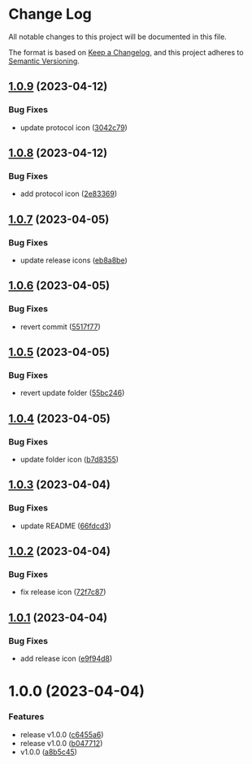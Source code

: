 # Change Log

All notable changes to this project will be documented in this file.

The format is based on [Keep a Changelog](https://keepachangelog.com/en/1.0.0/), and this project adheres to [Semantic Versioning](https://semver.org/spec/v2.0.0.html).

## [1.0.9](https://github.com/hunqng/openspace-icons/compare/v1.0.8...v1.0.9) (2023-04-12)


### Bug Fixes

* update protocol icon ([3042c79](https://github.com/hunqng/openspace-icons/commit/3042c79fdd20db947cc342caff4587f4beb1b493))

## [1.0.8](https://github.com/hunqng/openspace-icons/compare/v1.0.7...v1.0.8) (2023-04-12)


### Bug Fixes

* add protocol icon ([2e83369](https://github.com/hunqng/openspace-icons/commit/2e833699653e00501b13da34a5d15a3ed66d2490))

## [1.0.7](https://github.com/hunqng/openspace-icons/compare/v1.0.6...v1.0.7) (2023-04-05)


### Bug Fixes

* update release icons ([eb8a8be](https://github.com/hunqng/openspace-icons/commit/eb8a8be8c1746d630aaf62237c2f8ef75799be3e))

## [1.0.6](https://github.com/hunqng/openspace-icons/compare/v1.0.5...v1.0.6) (2023-04-05)


### Bug Fixes

* revert commit ([5517f77](https://github.com/hunqng/openspace-icons/commit/5517f7743f485c153836caff88c9265caf4f9f9f))

## [1.0.5](https://github.com/hunqng/openspace-icons/compare/v1.0.4...v1.0.5) (2023-04-05)


### Bug Fixes

* revert update folder ([55bc246](https://github.com/hunqng/openspace-icons/commit/55bc2464faa519894a28bd658de3d46ca651bb19))

## [1.0.4](https://github.com/hunqng/openspace-icons/compare/v1.0.3...v1.0.4) (2023-04-05)


### Bug Fixes

* update folder icon ([b7d8355](https://github.com/hunqng/openspace-icons/commit/b7d835525a0f86753415df145c7d05c6ca67af5b))

## [1.0.3](https://github.com/hunqng/openspace-icons/compare/v1.0.2...v1.0.3) (2023-04-04)


### Bug Fixes

* update README ([66fdcd3](https://github.com/hunqng/openspace-icons/commit/66fdcd3e075f5f77afd922bcf87c664227f94cf5))

## [1.0.2](https://github.com/hunqng/openspace-icons/compare/v1.0.1...v1.0.2) (2023-04-04)


### Bug Fixes

* fix release icon ([72f7c87](https://github.com/hunqng/openspace-icons/commit/72f7c870126eb9f812ce1195505fb6a64ff80543))

## [1.0.1](https://github.com/hunqng/openspace-icons/compare/v1.0.0...v1.0.1) (2023-04-04)


### Bug Fixes

* add release icon ([e9f94d8](https://github.com/hunqng/openspace-icons/commit/e9f94d82915695bf9a48b9ae1669b6e40589ec3b))

# 1.0.0 (2023-04-04)


### Features

* release v1.0.0 ([c6455a6](https://github.com/hunqng/openspace-icons/commit/c6455a6390fdb3630d53b671f8cf14c50539c55b))
* release v1.0.0 ([b047712](https://github.com/hunqng/openspace-icons/commit/b0477121512a99fa2e42cafb91adc7a140e057fb))
* v1.0.0 ([a8b5c45](https://github.com/hunqng/openspace-icons/commit/a8b5c454da49136a32d9d34e7a27af56a422afe8))
